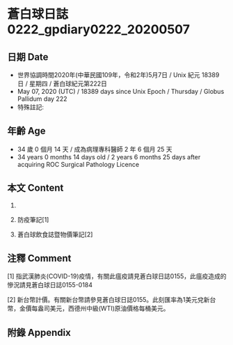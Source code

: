 # 蒼白球日誌0222_gpdiary0222_20200507 #

## 日期 Date ##

* 世界協調時間2020年(中華民國109年，令和2年)5月7日 / Unix 紀元 18389 日 / 星期四 / 蒼白球紀元第222日
* May 07, 2020 (UTC) / 18389 days since Unix Epoch / Thursday / Globus Pallidum day 222
* 特殊註記:

## 年齡 Age ##

* 34 歲 0 個月 14 天 / 成為病理專科醫師 2 年 6 個月 25 天
* 34 years 0 months 14 days old / 2 years 6 months 25 days after acquiring ROC Surgical Pathology Licence

## 本文 Content ##

1. 

    
2. 防疫筆記[1]

    
3. 蒼白球飲食誌暨物價筆記[2]

    

## 注釋 Comment ##

[1] 指武漢肺炎(COVID-19)疫情，有關此瘟疫請見蒼白球日誌0155，此瘟疫造成的慘況請見蒼白球日誌0155-0184


[2] 新台幣計價。有關新台幣請參見蒼白球日誌0155。此刻匯率為1美元兌新台幣，金價每盎司美元，西德州中級(WTI)原油價格每桶美元。



## 附錄 Appendix ##

